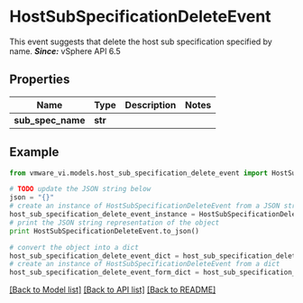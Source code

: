 # HostSubSpecificationDeleteEvent

This event suggests that delete the host sub specification specified by name.  ***Since:*** vSphere API 6.5 

## Properties
Name | Type | Description | Notes
------------ | ------------- | ------------- | -------------
**sub_spec_name** | **str** |  | 

## Example

```python
from vmware_vi.models.host_sub_specification_delete_event import HostSubSpecificationDeleteEvent

# TODO update the JSON string below
json = "{}"
# create an instance of HostSubSpecificationDeleteEvent from a JSON string
host_sub_specification_delete_event_instance = HostSubSpecificationDeleteEvent.from_json(json)
# print the JSON string representation of the object
print HostSubSpecificationDeleteEvent.to_json()

# convert the object into a dict
host_sub_specification_delete_event_dict = host_sub_specification_delete_event_instance.to_dict()
# create an instance of HostSubSpecificationDeleteEvent from a dict
host_sub_specification_delete_event_form_dict = host_sub_specification_delete_event.from_dict(host_sub_specification_delete_event_dict)
```
[[Back to Model list]](../README.md#documentation-for-models) [[Back to API list]](../README.md#documentation-for-api-endpoints) [[Back to README]](../README.md)


